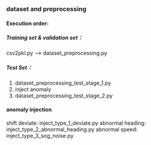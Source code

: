 ### dataset and preprocessing

#### Execution order:

##### Training set & validation set： 

csv2pkl.py --> dataset_preprocessing.py

##### Test Set：

1. dataset_preprocessing_test_stage_1.py
2. inject anomaly
3. dataset_preprocessing_test_stage_2.py

#### anomaly injection
shift deviate: inject_type_1_deviate.py
abnormal heading: inject_type_2_abnormal_heading.py
abnormal speed: inject_type_3_sog_noise.py